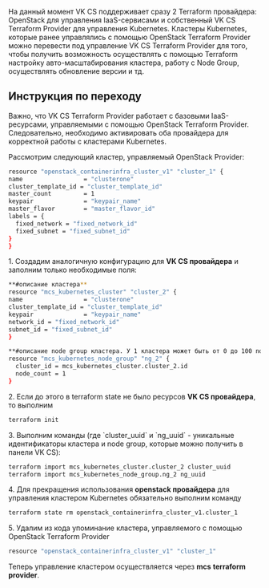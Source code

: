 На данный момент VK CS поддерживает сразу 2 Terraform провайдера: OpenStack для управления IaaS-сервисами и собственный VK CS Terraform Provider для управления Kubernetes. Кластеры Kubernetes, которые ранее управлялись с помощью OpenStack Terraform Provider можно перевести под управление VK CS Terraform Provider для того, чтобы получить возможность осуществлять с помощью Terraform настройку авто-масштабирования кластера, работу с Node Group, осуществлять обновление версии и тд.

## Инструкция по переходу

Важно, что VK CS Terraform Provider работает с базовыми IaaS-ресурсами, управляемыми с помощью OpenStack Terraform Provider. Следовательно, необходимо активировать оба провайдера для корректной работы с кластерами Kubernetes.

Рассмотрим следующий кластер, управляемый OpenStack Provider:

```bash
resource "openstack_containerinfra_cluster_v1" "cluster_1" {
name                 = "clusterone"
cluster_template_id = "cluster_template_id"
master_count         = 1
keypair              = "keypair_name"
master_flavor        = "master_flavor_id"
labels = {
  fixed_network = "fixed_network_id"
  fixed_subnet = "fixed_subnet_id"
}
}
```

1\. Создадим аналогичную конфигурацию для **VK CS провайдера** и заполним только необходимые поля:

```bash
**#описание кластера**
resource "mcs_kubernetes_cluster" "cluster_2" {
name                 = "clusterone"
cluster_template_id = "cluster_template_id"
keypair              = "keypair_name"
network_id = "fixed_network_id"
subnet_id = "fixed_subnet_id"
}

**#описание node group кластера. У 1 кластера может быть от 0 до 100 node group**
resource "mcs_kubernetes_node_group" "ng_2" {
  cluster_id = mcs_kubernetes_cluster.cluster_2.id
  node_count = 1
}
```

2\. Если до этого в terraform state не было ресурсов **VK CS провайдера**, то выполним

```bash
terraform init
```

3\. Выполним команды (где \`cluster_uuid\` и \`ng_uuid\` - уникальные идентификаторы кластера и node group, которые можно получить в панели VK CS):

```bash
terraform import mcs_kubernetes_cluster.cluster_2 cluster_uuid
terraform import mcs_kubernetes_node_group.ng_2 ng_uuid
```

4\. Для прекращения использования **openstack провайдера** для управления кластером Kubernetes обязательно выполним команду

```bash
terraform state rm openstack_containerinfra_cluster_v1.cluster_1
````

5\. Удалим из кода упоминание кластера, управляемого с помощью OpenStack Terraform Provider

```bash
resource "openstack_containerinfra_cluster_v1" "cluster_1"
```

Теперь управление кластером осуществляется через **mcs** **terraform provider**.

